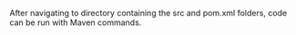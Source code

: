 After navigating to directory containing the src and pom.xml folders, code can be run with Maven commands. 
